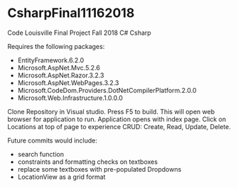 # CsharpFinal11162018
Code Louisville Final Project Fall 2018 C# Csharp

Requires the following packages:

- EntityFramework.6.2.0
- Microsoft.AspNet.Mvc.5.2.6
- Microsoft.AspNet.Razor.3.2.3
- Microsoft.AspNet.WebPages.3.2.3
- Microsoft.CodeDom.Providers.DotNetCompilerPlatform.2.0.0
- Microsoft.Web.Infrastructure.1.0.0.0

Clone Repository in Visual studio.  Press F5 to build.  This will open web browser for application to run.
Application opens with index page.
Click on Locations at top of page to experience CRUD: Create, Read, Update, Delete.

Future commits would include:
- search function
- constraints and formatting checks on textboxes
- replace some textboxes with pre-populated Dropdowns
- LocationView as a grid format
